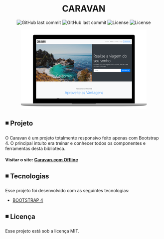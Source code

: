 <h1 align="center">
  CARAVAN
</h1>

<p align="center">
  <img alt="GitHub last commit" src="https://https://badgen.net/github/commits/matheusasg09/Projeto-Caravan">

  <img alt="GitHub last commit" src="https://badgen.net/github/last-commit/matheusasg09/Projeto-Caravan">
  
  <img alt="License" src="https://badgen.net/github/stars/matheusasg09/Projeto-Caravan">

  <img alt="License" src="https://img.shields.io/badge/license-MIT-brightgreen">
</p>

<p align="center">
  <img alt="Frontend" src="img/Caravan-git.png" width="80%">
</p>

## ◾ Projeto

O Caravan é um projeto totalmente responsivo feito apenas com Bootstrap 4. O principal intuito era treinar e conhecer todos os componentes e ferramentas desta biblioteca.

#### Visitar o site: [Caravan.com Offline](https://google.com)

## ◾ Tecnologias

Esse projeto foi desenvolvido com as seguintes tecnologias:

- [BOOTSTRAP 4](https://getbootstrap.com/)

## ◾ Licença

Esse projeto está sob a licença MIT.

